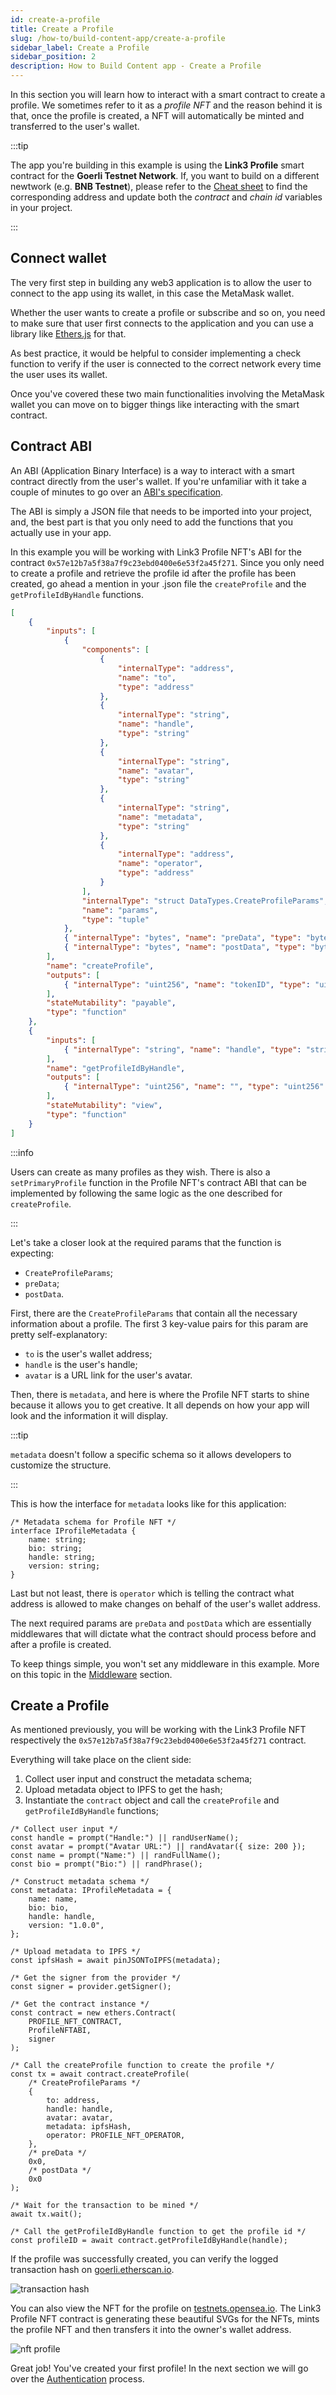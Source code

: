 ```yaml
---
id: create-a-profile
title: Create a Profile
slug: /how-to/build-content-app/create-a-profile
sidebar_label: Create a Profile
sidebar_position: 2
description: How to Build Content app - Create a Profile
---
```


In this section you will learn how to interact with a smart contract to create a profile. We sometimes refer to it as a _profile NFT_ and the reason behind it is that, once the profile is created, a NFT will automatically be minted and transferred to the user's wallet.

:::tip

The app you're building in this example is using the **Link3 Profile** smart contract for the **Goerli Testnet Network**. If, you want to build on a different newtwork (e.g. **BNB Testnet**), please refer to the [Cheat sheet](/cheat-sheet) to find the corresponding address and update both the _contract_ and _chain id_ variables in your project.

:::

## Connect wallet

The very first step in building any web3 application is to allow the user to connect to the app using its wallet, in this case the MetaMask wallet.

Whether the user wants to create a profile or subscribe and so on, you need to make sure that user first connects to the application and you can use a library like [Ethers.js](https://docs.ethers.io/v5/) for that.

As best practice, it would be helpful to consider implementing a check function to verify if the user is connected to the correct network every time the user uses its wallet.

Once you've covered these two main functionalities involving the MetaMask wallet you can move on to bigger things like interacting with the smart contract.

## Contract ABI

An ABI (Application Binary Interface) is a way to interact with a smart contract directly from the user's wallet. If you're unfamiliar with it take a couple of minutes to go over an [ABI's specification](https://docs.soliditylang.org/en/v0.8.17/abi-spec.html).

The ABI is simply a JSON file that needs to be imported into your project, and, the best part is that you only need to add the functions that you actually use in your app.

In this example you will be working with Link3 Profile NFT's ABI for the contract `0x57e12b7a5f38a7f9c23ebd0400e6e53f2a45f271`. Since you only need to create a profile and retrieve the profile id after the profile has been created, go ahead a mention in your .json file the `createProfile` and the `getProfileIdByHandle` functions.

```json title="abi/ProfileNFT.json"
[
    {
        "inputs": [
            {
                "components": [
                    {
                        "internalType": "address",
                        "name": "to",
                        "type": "address"
                    },
                    {
                        "internalType": "string",
                        "name": "handle",
                        "type": "string"
                    },
                    {
                        "internalType": "string",
                        "name": "avatar",
                        "type": "string"
                    },
                    {
                        "internalType": "string",
                        "name": "metadata",
                        "type": "string"
                    },
                    {
                        "internalType": "address",
                        "name": "operator",
                        "type": "address"
                    }
                ],
                "internalType": "struct DataTypes.CreateProfileParams",
                "name": "params",
                "type": "tuple"
            },
            { "internalType": "bytes", "name": "preData", "type": "bytes" },
            { "internalType": "bytes", "name": "postData", "type": "bytes" }
        ],
        "name": "createProfile",
        "outputs": [
            { "internalType": "uint256", "name": "tokenID", "type": "uint256" }
        ],
        "stateMutability": "payable",
        "type": "function"
    },
    {
        "inputs": [
            { "internalType": "string", "name": "handle", "type": "string" }
        ],
        "name": "getProfileIdByHandle",
        "outputs": [
            { "internalType": "uint256", "name": "", "type": "uint256" }
        ],
        "stateMutability": "view",
        "type": "function"
    }
]
```

:::info

Users can create as many profiles as they wish. There is also a `setPrimaryProfile` function in the Profile NFT's contract ABI that can be implemented by following the same logic as the one described for `createProfile`.

:::

Let's take a closer look at the required params that the function is expecting:

-   `CreateProfileParams`;
-   `preData`;
-   `postData`.

First, there are the `CreateProfileParams` that contain all the necessary information about a profile.
The first 3 key-value pairs for this param are pretty self-explanatory:

-   `to` is the user's wallet address;
-   `handle` is the user's handle;
-   `avatar` is a URL link for the user's avatar.

Then, there is `metadata`, and here is where the Profile NFT starts to shine because it allows you to get creative. It all depends on how your app will look and the information it will display.

:::tip

`metadata` doesn't follow a specific schema so it allows developers to customize the structure.

:::

This is how the interface for `metadata` looks like for this application:

```tsx title="types.ts"
/* Metadata schema for Profile NFT */
interface IProfileMetadata {
    name: string;
    bio: string;
    handle: string;
    version: string;
}
```

Last but not least, there is `operator` which is telling the contract what address is allowed to make changes on behalf of the user's wallet address.

The next required params are `preData` and `postData` which are essentially middlewares that will dictate what the contract should process before and after a profile is created.

To keep things simple, you won't set any middleware in this example. More on this topic in the [Middleware](/core-concepts/middleware) section.

## Create a Profile

As mentioned previously, you will be working with the Link3 Profile NFT respectively the `0x57e12b7a5f38a7f9c23ebd0400e6e53f2a45f271` contract.

Everything will take place on the client side:

1. Collect user input and construct the metadata schema;
2. Upload metadata object to IPFS to get the hash;
3. Instantiate the `contract` object and call the `createProfile` and `getProfileIdByHandle` functions;

```tsx title="components/Buttons/SignupBtn.tsx"
/* Collect user input */
const handle = prompt("Handle:") || randUserName();
const avatar = prompt("Avatar URL:") || randAvatar({ size: 200 });
const name = prompt("Name:") || randFullName();
const bio = prompt("Bio:") || randPhrase();

/* Construct metadata schema */
const metadata: IProfileMetadata = {
    name: name,
    bio: bio,
    handle: handle,
    version: "1.0.0",
};

/* Upload metadata to IPFS */
const ipfsHash = await pinJSONToIPFS(metadata);

/* Get the signer from the provider */
const signer = provider.getSigner();

/* Get the contract instance */
const contract = new ethers.Contract(
    PROFILE_NFT_CONTRACT,
    ProfileNFTABI,
    signer
);

/* Call the createProfile function to create the profile */
const tx = await contract.createProfile(
    /* CreateProfileParams */
    {
        to: address,
        handle: handle,
        avatar: avatar,
        metadata: ipfsHash,
        operator: PROFILE_NFT_OPERATOR,
    },
    /* preData */
    0x0,
    /* postData */
    0x0
);

/* Wait for the transaction to be mined */
await tx.wait();

/* Call the getProfileIdByHandle function to get the profile id */
const profileID = await contract.getProfileIdByHandle(handle);
```

If the profile was successfully created, you can verify the logged transaction hash on [goerli.etherscan.io](https://goerli.etherscan.io/).

![transaction hash](/img/v2/build-content-app-create-a-profile-tx.png)

You can also view the NFT for the profile on [testnets.opensea.io](https://testnets.opensea.io/). The Link3 Profile NFT contract is generating these beautiful SVGs for the NFTs, mints the profile NFT and then transfers it into the owner's wallet address.

![nft profile](/img/v2/build-content-app-create-a-profile-nft.png)

Great job! You've created your first profile! In the next section we will go over the [Authentication](/how-to/build-content-app/authentication) process.
